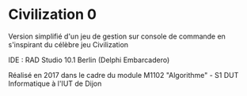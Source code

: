# Civilization 0
Version simplifié d'un jeu de gestion sur console de commande en s'inspirant du célèbre jeu Civilization

IDE : RAD Studio 10.1 Berlin (Delphi Embarcadero)

Réalisé en 2017 dans le cadre du module M1102 "Algorithme" - S1 DUT Informatique à l'IUT de Dijon
